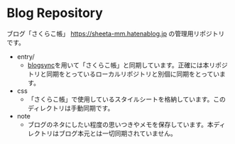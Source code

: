 # Blog Repository

ブログ「さくらこ帳」 https://sheeta-mm.hatenablog.jp の管理用リポジトリです。

- entry/
  - [blogsync](https://motemen.hatenablog.com/entry/2014/12/22/blogsync)を用いて「さくらこ帳」と同期しています。正確には本リポジトリと同期をとっているローカルリポジトリと別個に同期をとっています。
- css
  - 「さくらこ帳」で使用しているスタイルシートを格納しています。このディレクトリは手動同期です。
- note
  - ブログのネタにしたい程度の思いつきやメモを保存しています。本ディレクトリはブログ本元とは一切同期されていません。
